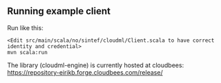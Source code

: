 Running example client
----------------------

Run like this:

    <Edit src/main/scala/no/sintef/cloudml/Client.scala to have correct identity and credential>
    mvn scala:run

The library (cloudml-engine) is currently hosted at cloudbees:  
https://repository-eirikb.forge.cloudbees.com/release/
